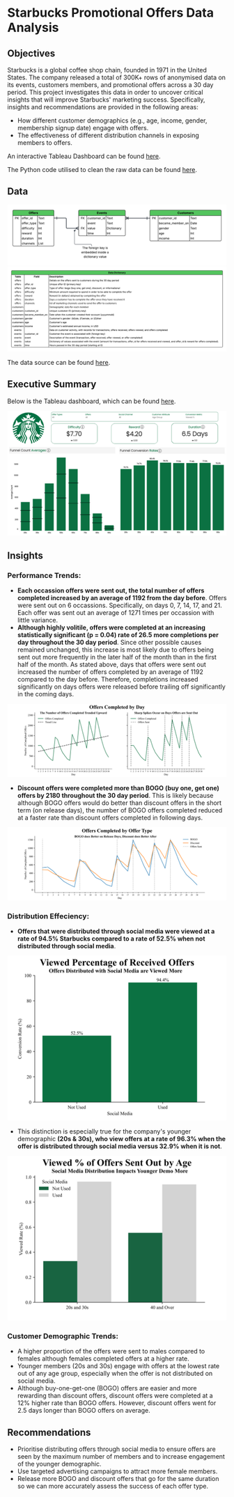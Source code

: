 # Starbucks Promotional Offers Data Analysis
## Objectives
Starbucks is a global coffee shop chain, founded in 1971 in the United States. The company released a total of 300K+ rows of anonymised data on its events, customers members, and promotional offers across a 30 day period. This project investigates this data in order to uncover critical insights that will improve Starbucks' marketing success. Specifically, insights and recommendations are provided in the following areas:
- How different customer demographics (e.g., age, income, gender, membership signup date) engage with offers.
- The effectiveness of different distribution channels in exposing members to offers.

An interactive Tableau Dashboard can be found [here](https://public.tableau.com/views/StarbucksPromotionalOffersDashboard/Dashboard?:language=en-US&:sid=&:redirect=auth&:display_count=n&:origin=viz_share_link).

The Python code utilised to clean the raw data can be found [here](https://github.com/rara-ch/starbucks_promotional_offers_analysis/blob/main/StarbucksPromotionalOffers_DataCleaning.ipynb).

## Data
![ERM](data/StarbucksPromotionalOffers_RawERM.png)
![Data Dictionary](data/StarbucksPromotionalOffers_RawDataDictionary.png)

The data source can be found [here](https://www.kaggle.com/datasets/ihormuliar/starbucks-customer-data).
## Executive Summary
Below is the Tableau dashboard, which can be found [here](https://public.tableau.com/views/StarbucksPromotionalOffersDashboard/Dashboard?:language=en-US&:sid=&:redirect=auth&:display_count=n&:origin=viz_share_link).

![Dashboard](StarbucksOffersFunnel_Dashboard.png)
## Insights
### Performance Trends:
- **Each occassion offers were sent out, the total number of offers completed increased by an average of 1192 from the day before**. Offers were sent out on 6 occassions. Specifically, on days 0, 7, 14, 17, and 21. Each offer was sent out an average of 1271 times per occassion with little variance.
- **Although highly volitile, offers were completed at an increasing statistically significant (p = 0.04) rate of 26.5 more completions per day throughout the 30 day period**. Since other possible causes remained unchanged, this increase is most likely due to offers being sent out more frequently in the later half of the month than in the first half of the month. As stated above, days that offers were sent out increased the number of offers completed by an average of 1192 compared to the day before. Therefore, completions increased significantly on days offers were released before trailing off significantly in the coming days.

![OffersCompletedbyDay](ReportImages/OffersCompletedbyDay.png)

- **Discount offers were completed more than BOGO (buy one, get one) offers by 2180 throughout the 30 day period**. This is likely because although BOGO offers would do better than discount offers in the short term (on release days), the number of BOGO offers completed reduced at a faster rate than discount offers completed in following days.

![OffersCompletedbyOfferType](ReportImages/OffersCompletedbyOfferType.png)

### Distribution Effeciency:
- **Offers that were distributed through social media were viewed at a rate of 94.5% Starbucks compared to a rate of 52.5% when not distributed through social media**.

![PercentageViewedOffers](ReportImages/PercentageViewedOffers.png)

- This distinction is especially true for the company's younger demographic **(20s & 30s), who view offers at a rate of 96.3% when the offer is distributed through social media versus 32.9% when it is not**.

![ReportImages/ViewedPercentageAgeSocialMedia](ReportImages/ViewedPercentageAgeSocialMedia.png)

### Customer Demographic Trends:
- A higher proportion of the offers were sent to males compared to females although females completed offers at a higher rate.
- Younger members (20s and 30s) engage with offers at the lowest rate out of any age group, especially when the offer is not distributed on social media.
- Although buy-one-get-one (BOGO) offers are easier and more rewarding than discount offers, discount offers were completed at a 12% higher rate than BOGO offers. However, discount offers went for 2.5 days longer than BOGO offers on average.

## Recommendations
- Prioritise distributing offers through social media to ensure offers are seen by the maximum number of members and to increase engagement of the younger demographic.
- Use targeted advertising campaigns to attract more female members.
- Release more BOGO and discount offers that go for the same duration so we can more accurately assess the success of each offer type.
